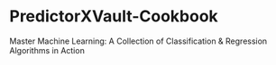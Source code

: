 # PredictorXVault-Cookbook
Master Machine Learning: A Collection of Classification &amp; Regression Algorithms in Action
